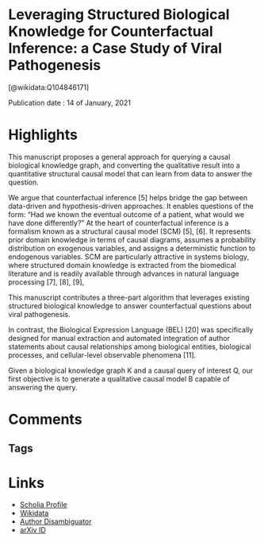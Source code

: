 
Leveraging Structured Biological Knowledge for Counterfactual Inference: a Case Study of Viral Pathogenesis
===========================================================================================================
  
  [@wikidata:Q104846171]  
  
Publication date : 14 of January, 2021  

# Highlights

This manuscript proposes a general approach for
querying a causal biological knowledge graph, and converting
the qualitative result into a quantitative structural causal model
that can learn from data to answer the question.

We argue that counterfactual inference [5] helps bridge the gap
between data-driven and hypothesis-driven approaches. It enables
questions of the form: “Had we known the eventual outcome of
a patient, what would we have done differently?” At the heart of
counterfactual inference is a formalism known as a structural causal
model (SCM) [5], [6]. It represents prior domain knowledge in terms
of causal diagrams, assumes a probability distribution on exogenous
variables, and assigns a deterministic function to endogenous variables.
SCM are particularly attractive in systems biology, where structured
domain knowledge is extracted from the biomedical literature and is
readily available through advances in natural language processing [7],
[8], [9],

This manuscript contributes a three-part algorithm that leverages
existing structured biological knowledge to answer counterfactual
questions about viral pathogenesis.


In contrast, the Biological Expression Language (BEL) [20] was
specifically designed for manual extraction and automated integration
of author statements about causal relationships among biological entities, biological processes, and cellular-level observable phenomena [11].


Given a biological knowledge graph K and a causal query of interest
Q, our first objective is to generate a qualitative causal model B
capable of answering the query.



# Comments

## Tags

# Links
  
 * [Scholia Profile](https://scholia.toolforge.org/work/Q104846171)  
 * [Wikidata](https://www.wikidata.org/wiki/Q104846171)  
 * [Author Disambiguator](https://author-disambiguator.toolforge.org/work_item_oauth.php?id=Q104846171&batch_id=&match=1&author_list_id=&doit=Get+author+links+for+work)  
 * [arXiv ID](https://arxiv.org/pdf/2101.05136.pdf)  
